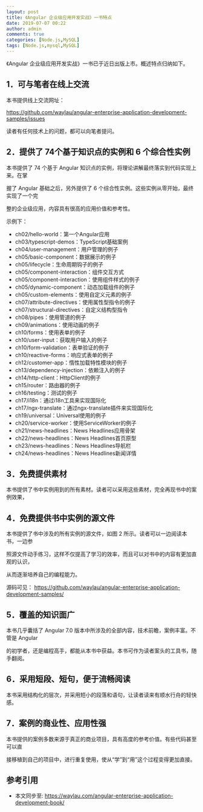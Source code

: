 ```yaml
---
layout: post
title: 《Angular 企业级应用开发实战》一书特点
date: 2019-07-07 00:22
author: admin
comments: true
categories: [Node.js,MySQL]
tags: [Node.js,mysql,MySQL]
---
```


《Angular 企业级应用开发实战》一书已于近日出版上市。概述特点归纳如下。




<!-- more -->


## 1．可与笔者在线上交流

本书提供线上交流网址： 

<https://github.com/waylau/angular-enterprise-application-development-samples/issues>  

读者有任何技术上的问题，都可以向笔者提问。 

## 2．提供了 74个基于知识点的实例和 6 个综合性实例

本书提供了 74 个基于 Angular 知识点的实例，将理论讲解最终落实到代码实现上来。在掌 

握了 Angular 基础之后，另外提供了 6 个综合性实例。这些实例从零开始，最终实现了一个完 

整的企业级应用，内容具有很高的应用价值和参考性。 

示例下：

* ch02/hello-world：第一个Angular应用
* ch03/typescript-demos：TypeScript基础案例
* ch04/user-management：用户管理的例子
* ch05/basic-component：数据展示的例子
* ch05/lifecycle：生命周期钩子的例子
* ch05/component-interaction：组件交互方式
* ch05/component-interaction：使用组件样式的例子
* ch05/dynamic-component：动态加载组件的例子
* ch05/custom-elements：使用自定义元素的例子
* ch07/attribute-directives：使用属性型指令的例子
* ch07/structural-directives：自定义结构型指令 
* ch08/pipes：使用管道的例子
* ch09/animations：使用动画的例子
* ch10/forms：使用表单的例子
* ch10/user-input：获取用户输入的例子
* ch10/form-validation：表单验证的例子
* ch10/reactive-forms：响应式表单的例子
* ch12/customer-app：惰性加载特性模块的例子
* ch13/dependency-injection：依赖注入的例子
* ch14/http-client：HttpClient的例子
* ch15/router：路由器的例子
* ch16/testing：测试的例子
* ch17/i18n：通过i18n工具来实现国际化
* ch17/ngx-translate：通过ngx-translate插件来实现国际化
* ch19/universal：Universal使用的例子
* ch20/service-worker：使用ServiceWorker的例子
* ch21/news-headlines：News Headlines应用骨架
* ch22/news-headlines：News Headlines首页原型
* ch23/news-headlines：News Headlines导航栏
* ch24/news-headlines：News Headlines新闻详情

## 3．免费提供素材

本书提供了书中实例用到的所有素材。读者可以采用这些素材，完全再现书中的案例效果， 

## 4．免费提供书中实例的源文件

本书提供了书中涉及的所有实例的源文件，如图 2 所示。读者可以一边阅读本书，一边参 

照源文件动手练习，这样不仅提高了学习的效率，而且可以对书中的内容有更加直观的认识， 

从而逐渐培养自己的编程能力。 

源码可见： <https://github.com/waylau/angular-enterprise-application-development-samples/>

## 5．覆盖的知识面广

本书几乎囊括了 Angular 7.0 版本中所涉及的全部内容，技术前瞻，案例丰富。不管是 Angular 

的初学者，还是编程高手，都能从本书中获益。本书可作为读者案头的工具书，随手翻阅。

## 6．采用短段、短句，便于流畅阅读

本书采用结构化的层次，并采用短小的段落和语句，让读者读来有顺水行舟的轻快感。 

## 7．案例的商业性、应用性强

本书提供的案例多数来源于真正的商业项目，具有高度的参考价值。有些代码甚至可以直 

接移植到自己的项目中，进行重复使用，使从“学”到“用”这个过程变得更加直接。 


## 参考引用

* 本文同步至: <https://waylau.com/angular-enterprise-application-development-book/>
